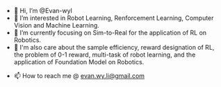 - 👋 Hi, I’m @Evan-wyl
- 👀 I’m interested in Robot Learning, Renforcement Learning, Computer Vision and Machine Learning.
- 🌱 I’m currently focusing on Sim-to-Real for the application of RL on Robotics.
- :maple_leaf: I'm also care about the sample efficiency, reward designation of RL, the problem of 0-1 reward, multi-task of robot learning, and the application of Foundation Model on Robotics.
<!-- - 💞️ I’m looking to collaborate on ... -->
- 📫 How to reach me @ evan.wy.li@gmail.com

<!---
Evan-wyl/Evan-wyl is a ✨ special ✨ repository because its `README.md` (this file) appears on your GitHub profile.
You can click the Preview link to take a look at your changes.
--->
